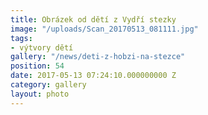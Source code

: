 ```yaml
---
title: Obrázek od dětí z Vydří stezky
image: "/uploads/Scan_20170513_081111.jpg"
tags:
- výtvory dětí
gallery: "/news/deti-z-hobzi-na-stezce"
position: 54
date: 2017-05-13 07:24:10.000000000 Z
category: gallery
layout: photo
---
```

